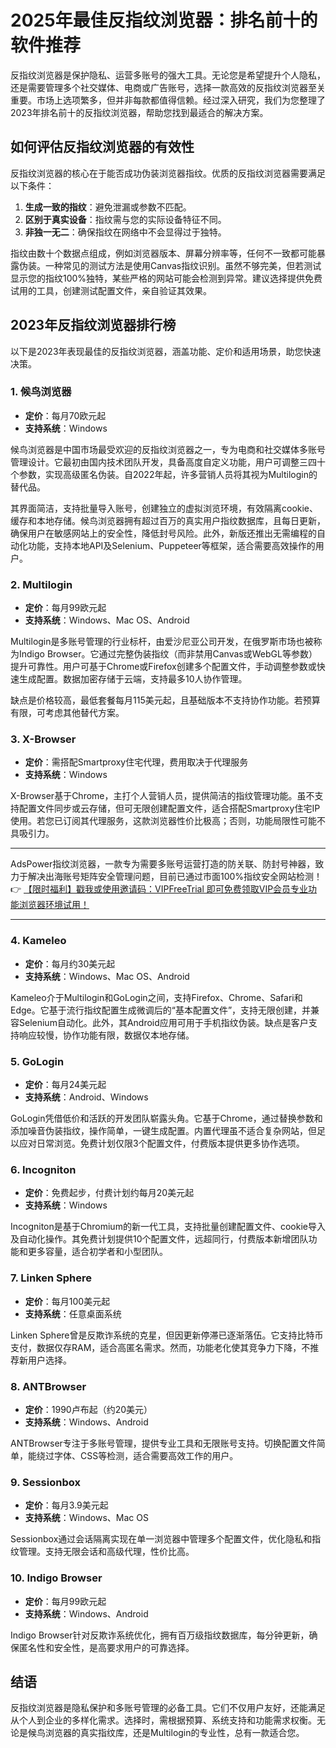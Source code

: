 # 2025年最佳反指纹浏览器：排名前十的软件推荐

反指纹浏览器是保护隐私、运营多账号的强大工具。无论您是希望提升个人隐私，还是需要管理多个社交媒体、电商或广告账号，选择一款高效的反指纹浏览器至关重要。市场上选项繁多，但并非每款都值得信赖。经过深入研究，我们为您整理了2023年排名前十的反指纹浏览器，帮助您找到最适合的解决方案。

## 如何评估反指纹浏览器的有效性

反指纹浏览器的核心在于能否成功伪装浏览器指纹。优质的反指纹浏览器需要满足以下条件：

1. **生成一致的指纹**：避免泄漏或参数不匹配。
2. **区别于真实设备**：指纹需与您的实际设备特征不同。
3. **非独一无二**：确保指纹在网络中不会显得过于独特。

指纹由数十个数据点组成，例如浏览器版本、屏幕分辨率等，任何不一致都可能暴露伪装。一种常见的测试方法是使用Canvas指纹识别。虽然不够完美，但若测试显示您的指纹100%独特，某些严格的网站可能会检测到异常。建议选择提供免费试用的工具，创建测试配置文件，亲自验证其效果。

## 2023年反指纹浏览器排行榜

以下是2023年表现最佳的反指纹浏览器，涵盖功能、定价和适用场景，助您快速决策。

### 1. 候鸟浏览器

- **定价**：每月70欧元起  
- **支持系统**：Windows  

候鸟浏览器是中国市场最受欢迎的反指纹浏览器之一，专为电商和社交媒体多账号管理设计。它最初由国内技术团队开发，具备高度自定义功能，用户可调整三四十个参数，实现高级匿名伪装。自2022年起，许多营销人员将其视为Multilogin的替代品。  

其界面简洁，支持批量导入账号，创建独立的虚拟浏览环境，有效隔离cookie、缓存和本地存储。候鸟浏览器拥有超过百万的真实用户指纹数据库，且每日更新，确保用户在敏感网站上的安全性，降低封号风险。此外，新版还推出无需编程的自动化功能，支持本地API及Selenium、Puppeteer等框架，适合需要高效操作的用户。

### 2. Multilogin

- **定价**：每月99欧元起  
- **支持系统**：Windows、Mac OS、Android  

Multilogin是多账号管理的行业标杆，由爱沙尼亚公司开发，在俄罗斯市场也被称为Indigo Browser。它通过完整伪装指纹（而非禁用Canvas或WebGL等参数）提升可靠性。用户可基于Chrome或Firefox创建多个配置文件，手动调整参数或快速生成配置。数据加密存储于云端，支持最多10人协作管理。  

缺点是价格较高，最低套餐每月115美元起，且基础版本不支持协作功能。若预算有限，可考虑其他替代方案。

### 3. X-Browser

- **定价**：需搭配Smartproxy住宅代理，费用取决于代理服务  
- **支持系统**：Windows  

X-Browser基于Chrome，主打个人营销人员，提供简洁的指纹管理功能。虽不支持配置文件同步或云存储，但可无限创建配置文件，适合搭配Smartproxy住宅IP使用。若您已订阅其代理服务，这款浏览器性价比极高；否则，功能局限性可能不具吸引力。

---

AdsPower指纹浏览器，一款专为需要多账号运营打造的防关联、防封号神器，致力于解决出海账号矩阵安全管理问题，目前已通过市面100%指纹安全网站检测！  
👉 [【限时福利】戳我或使用邀请码：VIPFreeTrial 即可免费领取VIP会员专业功能浏览器环境试用！](https://bit.ly/adspower_free)

---

### 4. Kameleo

- **定价**：每月约30美元起  
- **支持系统**：Windows、Mac OS、Android  

Kameleo介于Multilogin和GoLogin之间，支持Firefox、Chrome、Safari和Edge。它基于流行指纹配置生成微调后的“基本配置文件”，支持无限创建，并兼容Selenium自动化。此外，其Android应用可用于手机指纹伪装。缺点是客户支持响应较慢，协作功能有限，数据仅本地存储。

### 5. GoLogin

- **定价**：每月24美元起  
- **支持系统**：Android、Windows  

GoLogin凭借低价和活跃的开发团队崭露头角。它基于Chrome，通过替换参数和添加噪音伪装指纹，操作简单，一键生成配置。内置代理虽不适合复杂网站，但足以应对日常浏览。免费计划仅限3个配置文件，付费版本提供更多协作选项。

### 6. Incogniton

- **定价**：免费起步，付费计划约每月20美元起  
- **支持系统**：Windows  

Incogniton是基于Chromium的新一代工具，支持批量创建配置文件、cookie导入及自动化操作。其免费计划提供10个配置文件，远超同行，付费版本新增团队功能和更多容量，适合初学者和小型团队。

### 7. Linken Sphere

- **定价**：每月100美元起  
- **支持系统**：任意桌面系统  

Linken Sphere曾是反欺诈系统的克星，但因更新停滞已逐渐落伍。它支持比特币支付，数据仅存RAM，适合高匿名需求。然而，功能老化使其竞争力下降，不推荐新用户选择。

### 8. ANTBrowser

- **定价**：1990卢布起（约20美元）  
- **支持系统**：Windows、Android  

ANTBrowser专注于多账号管理，提供专业工具和无限账号支持。切换配置文件简单，能绕过字体、CSS等检测，适合需要高效工作的用户。

### 9. Sessionbox

- **定价**：每月3.9美元起  
- **支持系统**：Windows、Mac OS  

Sessionbox通过会话隔离实现在单一浏览器中管理多个配置文件，优化隐私和指纹管理。支持无限会话和高级代理，性价比高。

### 10. Indigo Browser

- **定价**：每月99欧元起  
- **支持系统**：Windows、Android  

Indigo Browser针对反欺诈系统优化，拥有百万级指纹数据库，每分钟更新，确保匿名性和安全性，是高要求用户的可靠选择。

## 结语

反指纹浏览器是隐私保护和多账号管理的必备工具。它们不仅用户友好，还能满足从个人到企业的多样化需求。选择时，需根据预算、系统支持和功能需求权衡。无论是候鸟浏览器的真实指纹库，还是Multilogin的专业性，总有一款适合您。